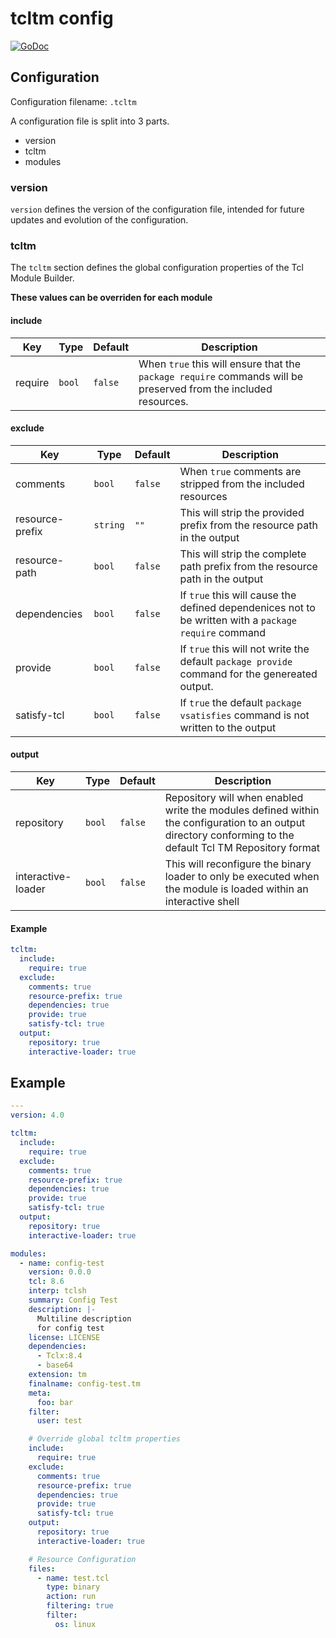 # tcltm config

[![GoDoc](https://godoc.org/gitlab.timmertech.nl/tcl/tcltm?status.svg)](https://godoc.org/gitlab.timmertech.nl/tcl/tcltm)

## Configuration

Configuration filename: `.tcltm`

A configuration file is split into 3 parts.

* version
* tcltm
* modules

### version

`version` defines the version of the configuration file, intended for future updates and evolution of the configuration.

### tcltm

The `tcltm` section defines the global configuration properties of the Tcl Module Builder.

**These values can be overriden for each module**

#### include

| Key | Type | Default | Description |
|-----|------|---------|-------------|
| require | `bool` | `false` | When `true` this will ensure that the `package require` commands will be preserved from the included resources. |

#### exclude

| Key | Type | Default | Description |
|-----|------|---------|-------------|
| comments | `bool` | `false` | When `true` comments are stripped from the included resources |
| resource-prefix | `string` | `""` | This will strip the provided prefix from the resource path in the output |
| resource-path | `bool` | `false` | This will strip the complete path prefix from the resource path in the output |
| dependencies | `bool` | `false` | If `true` this will cause the defined dependenices not to be written with a `package require` command |
| provide | `bool` | `false` | If `true` this will not write the default `package provide` command for the genereated output. |
| satisfy-tcl | `bool` | `false` | If `true` the default `package vsatisfies` command is not written to the output |

#### output

| Key | Type | Default | Description |
|-----|------|---------|-------------|
| repository | `bool` | `false` | Repository will when enabled write the modules defined within the configuration to an output directory conforming to the default Tcl TM Repository format |
| interactive-loader | `bool` | `false` | This will reconfigure the binary loader to only be executed when the module is loaded within an interactive shell |

#### Example

```yaml
tcltm:
  include:
    require: true
  exclude:
    comments: true
    resource-prefix: true
    dependencies: true
    provide: true
    satisfy-tcl: true
  output:
    repository: true
    interactive-loader: true
```

## Example

```yaml
---
version: 4.0

tcltm:
  include:
    require: true
  exclude:
    comments: true
    resource-prefix: true
    dependencies: true
    provide: true
    satisfy-tcl: true
  output:
    repository: true
    interactive-loader: true

modules:
  - name: config-test
    version: 0.0.0
    tcl: 8.6
    interp: tclsh
    summary: Config Test
    description: |-
      Multiline description
      for config test
    license: LICENSE
    dependencies:
      - Tclx:8.4
      - base64
    extension: tm
    finalname: config-test.tm
    meta:
      foo: bar
    filter:
      user: test

    # Override global tcltm properties
    include:
      require: true
    exclude:
      comments: true
      resource-prefix: true
      dependencies: true
      provide: true
      satisfy-tcl: true
    output:
      repository: true
      interactive-loader: true

    # Resource Configuration
    files:
      - name: test.tcl
        type: binary
        action: run
        filtering: true
        filter:
          os: linux
```
